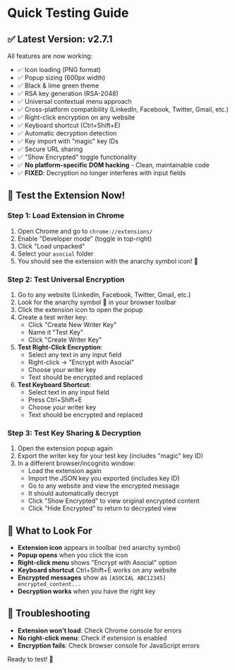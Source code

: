 # Quick Testing Guide

## ✅ Latest Version: v2.7.1
All features are now working:
- ✅ Icon loading (PNG format)
- ✅ Popup sizing (600px width)
- ✅ Black & lime green theme
- ✅ RSA key generation (RSA-2048)
- ✅ Universal contextual menu approach
- ✅ Cross-platform compatibility (LinkedIn, Facebook, Twitter, Gmail, etc.)
- ✅ Right-click encryption on any website
- ✅ Keyboard shortcut (Ctrl+Shift+E)
- ✅ Automatic decryption detection
- ✅ Key import with "magic" key IDs
- ✅ Secure URL sharing
- ✅ "Show Encrypted" toggle functionality
- ✅ **No platform-specific DOM hacking** - Clean, maintainable code
- ✅ **FIXED**: Decryption no longer interferes with input fields

## 🚀 Test the Extension Now!

### Step 1: Load Extension in Chrome
1. Open Chrome and go to `chrome://extensions/`
2. Enable "Developer mode" (toggle in top-right)
3. Click "Load unpacked"
4. Select your `asocial` folder
5. You should see the extension with the anarchy symbol icon! 🔴

### Step 2: Test Universal Encryption
1. Go to any website (LinkedIn, Facebook, Twitter, Gmail, etc.)
2. Look for the anarchy symbol 🔴 in your browser toolbar
3. Click the extension icon to open the popup
4. Create a test writer key:
   - Click "Create New Writer Key"
   - Name it "Test Key"
   - Click "Create Writer Key"
5. **Test Right-Click Encryption**:
   - Select any text in any input field
   - Right-click → "Encrypt with Asocial"
   - Choose your writer key
   - Text should be encrypted and replaced
6. **Test Keyboard Shortcut**:
   - Select text in any input field
   - Press Ctrl+Shift+E
   - Choose your writer key
   - Text should be encrypted and replaced

### Step 3: Test Key Sharing & Decryption
1. Open the extension popup again
2. Export the writer key for your test key (includes "magic" key ID)
3. In a different browser/incognito window:
   - Load the extension again
   - Import the JSON key you exported (includes key ID)
   - Go to any website and view the encrypted message
   - It should automatically decrypt
   - Click "Show Encrypted" to view original encrypted content
   - Click "Hide Encrypted" to return to decrypted view

## 🎯 What to Look For

- **Extension icon** appears in toolbar (red anarchy symbol)
- **Popup opens** when you click the icon
- **Right-click menu** shows "Encrypt with Asocial" option
- **Keyboard shortcut** Ctrl+Shift+E works on any website
- **Encrypted messages** show as `[ASOCIAL ABC12345] encrypted_content...`
- **Decryption works** when you have the right key

## 🐛 Troubleshooting

- **Extension won't load**: Check Chrome console for errors
- **No right-click menu**: Check if extension is enabled
- **Encryption fails**: Check browser console for JavaScript errors

Ready to test! 🚀

